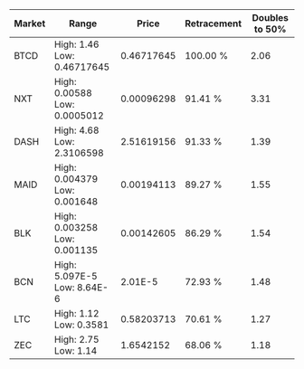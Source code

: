 | Market | Range | Price| Retracement | Doubles to 50% |
| --- | --- | --- | --- | --- |
| BTCD | High: 1.46<br />Low: 0.46717645 | 0.46717645 | 100.00 % | 2.06 |
| NXT | High: 0.00588<br />Low: 0.0005012 | 0.00096298 | 91.41 % | 3.31 |
| DASH | High: 4.68<br />Low: 2.3106598 | 2.51619156 | 91.33 % | 1.39 |
| MAID | High: 0.004379<br />Low: 0.001648 | 0.00194113 | 89.27 % | 1.55 |
| BLK | High: 0.003258<br />Low: 0.001135 | 0.00142605 | 86.29 % | 1.54 |
| BCN | High: 5.097E-5<br />Low: 8.64E-6 | 2.01E-5 | 72.93 % | 1.48 |
| LTC | High: 1.12<br />Low: 0.3581 | 0.58203713 | 70.61 % | 1.27 |
| ZEC | High: 2.75<br />Low: 1.14 | 1.6542152 | 68.06 % | 1.18 |
